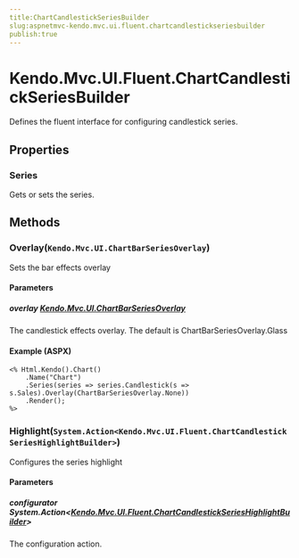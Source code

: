 ```yaml
---
title:ChartCandlestickSeriesBuilder
slug:aspnetmvc-kendo.mvc.ui.fluent.chartcandlestickseriesbuilder
publish:true
---
```


# Kendo.Mvc.UI.Fluent.ChartCandlestickSeriesBuilder
Defines the fluent interface for configuring candlestick series.


## Properties
### Series
Gets or sets the series.



## Methods

### Overlay(`Kendo.Mvc.UI.ChartBarSeriesOverlay`)
Sets the bar effects overlay


#### Parameters

##### overlay [Kendo.Mvc.UI.ChartBarSeriesOverlay](/api/wrappers/aspnet-mvc/Kendo.Mvc.UI/ChartBarSeriesOverlay)
The candlestick effects overlay. The default is ChartBarSeriesOverlay.Glass




#### Example (ASPX)
    <% Html.Kendo().Chart()
        .Name("Chart")
        .Series(series => series.Candlestick(s => s.Sales).Overlay(ChartBarSeriesOverlay.None))
        .Render();
    %>


### Highlight(`System.Action<Kendo.Mvc.UI.Fluent.ChartCandlestickSeriesHighlightBuilder>`)
Configures the series highlight


#### Parameters

##### configurator System.Action<[Kendo.Mvc.UI.Fluent.ChartCandlestickSeriesHighlightBuilder](/api/wrappers/aspnet-mvc/Kendo.Mvc.UI.Fluent/ChartCandlestickSeriesHighlightBuilder)>
The configuration action.






 
